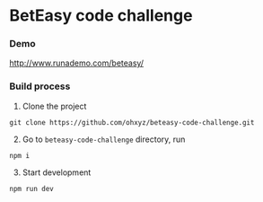 # BetEasy code challenge

### Demo
http://www.runademo.com/beteasy/

### Build process
1. Clone the project
```
git clone https://github.com/ohxyz/beteasy-code-challenge.git
```
2. Go to `beteasy-code-challenge` directory, run
```
npm i
```
3. Start development
```
npm run dev
```

